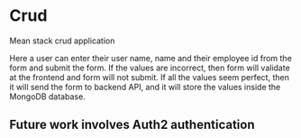 # Crud
Mean stack crud application

Here a user can enter their user name, name and their employee id from the form and submit the form. If the values are incorrect, then form will validate at the frontend and form will not submit. If all the values seem perfect, then it will send the form to backend API, and it will store the values inside the MongoDB database.

## Future work involves Auth2 authentication
